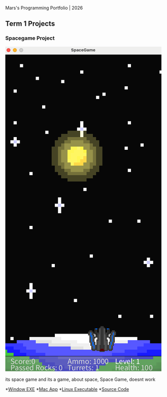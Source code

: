  Mars's Programming Portfolio | 2026

## Term 1 Projects

### Spacegame Project

![Spacegame](https://github.com/Mars-Gor/Portfolio_Gamedev/blob/main/images/Spacegame.png?raw=true)

its space game and its a game, about space, Space Game, doesnt work

*[Window EXE]()
*[Mac App]()
*[Linux Executable]()
*[Source Code]()


